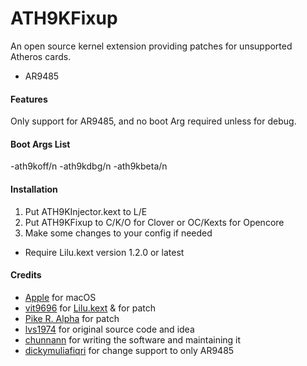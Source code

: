 ATH9KFixup
==========

An open source kernel extension providing patches for unsupported Atheros cards.
- AR9485


#### Features
Only support for AR9485, and no boot Arg required unless for debug.

#### Boot Args List
-ath9koff/n
-ath9kdbg/n
-ath9kbeta/n

#### Installation
1. Put ATH9KInjector.kext to L/E
2. Put ATH9KFixup to C/K/O for Clover or OC/Kexts for Opencore
3. Make some changes to your config if needed
* Require Lilu.kext version 1.2.0 or latest


#### Credits
- [Apple](https://www.apple.com) for macOS  
- [vit9696](https://github.com/vit9696) for [Lilu.kext](https://github.com/vit9696/Lilu) & for patch
- [Pike R. Alpha](https://github.com/Piker-Alpha) for patch
- [lvs1974](https://applelife.ru/members/lvs1974.53809/) for original source code and idea
- [chunnann](http://www.insanelymac.com/forum/user/1977171-chunnann/) for writing the software and maintaining it
- [dickymuliafiqri](https://github.com/Dicky-MF) for change support to only AR9485
